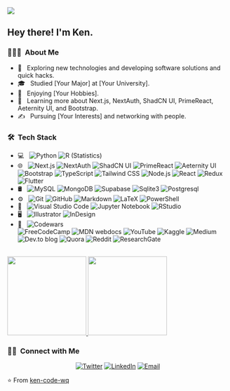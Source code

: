 <!--
**ken-code-wq/ken-code-wq** is a ✨ _special_ ✨ repository because its `README.md` (this file) appears on your GitHub profile.

Here are some ideas to get you started:

- 🔭 I’m currently working on ...
- 🌱 I’m currently learning ...
- 👯 I’m looking to collaborate on ...
- 🤔 I’m looking for help with ...
- 💬 Ask me about ...
- 📫 How to reach me: ...
- 😄 Pronouns: ...
- ⚡ Fun fact: ...
-->

<img src="https://raw.githubusercontent.com/ken-code-wq/ken-code-wq/main/assets/ken-code-wq-banner.png">

<h2> Hey there! I'm Ken.</h2>

<h3> 👨🏻‍💻 &nbsp;About Me </h3>

- 🤔 &nbsp; Exploring new technologies and developing software solutions and quick hacks.
- 🎓 &nbsp; Studied [Your Major] at [Your University].
- 🎨 &nbsp; Enjoying [Your Hobbies].
- 🌱 &nbsp; Learning more about Next.js, NextAuth, ShadCN UI, PrimeReact, Aeternity UI, and Bootstrap.
- ✍️ &nbsp; Pursuing [Your Interests] and networking with people.

<h3> 🛠 &nbsp;Tech Stack</h3>

- 💻 &nbsp;
  ![Python](https://img.shields.io/badge/-Python-333333?style=flat&logo=python)
  ![R (Statistics)](https://img.shields.io/badge/-R-333333?style=flat&logo=R&logoColor=276DC3)
- 🌐 &nbsp;
  ![Next.js](https://img.shields.io/badge/next.js-000000?style=for-the-badge&logo=nextdotjs&logoColor=white)
  ![NextAuth](https://img.shields.io/badge/NextAuth-000000?style=for-the-badge&logo=nextauth&logoColor=white)
  ![ShadCN UI](https://img.shields.io/badge/ShadCN_UI-000000?style=for-the-badge&logo=shadcn&logoColor=white)
  ![PrimeReact](https://img.shields.io/badge/PrimeReact-000000?style=for-the-badge&logo=primereact&logoColor=white)
  ![Aeternity UI](https://img.shields.io/badge/Aeternity_UI-000000?style=for-the-badge&logo=aeternity&logoColor=white)
  ![Bootstrap](https://img.shields.io/badge/Bootstrap-000000?style=for-the-badge&logo=bootstrap&logoColor=white)
  ![TypeScript](https://img.shields.io/badge/TypeScript-007ACC?style=for-the-badge&logo=typescript&logoColor=white)
  ![Tailwind CSS](https://img.shields.io/badge/tailwindcss-0F172A?&logo=tailwindcss)
  ![Node.js](https://img.shields.io/badge/-Node.js-333333?style=flat&logo=node.js)
  ![React](https://img.shields.io/badge/-React-333333?style=flat&logo=react)
  ![Redux](https://img.shields.io/badge/Redux-593D88?style=for-the-badge&logo=redux&logoColor=white)
  ![Flutter](https://img.shields.io/badge/Flutter-02569B?style=for-the-badge&logo=flutter&logoColor=white)
- 🛢 &nbsp;
  ![MySQL](https://img.shields.io/badge/-MySQL-333333?style=flat&logo=mysql)
  ![MongoDB](https://img.shields.io/badge/-MongoDB-333333?style=flat&logo=mongodb)
  ![Supabase](https://img.shields.io/badge/Supabase-181818?style=for-the-badge&logo=supabase&logoColor=white)
  ![Sqlite3](https://img.shields.io/badge/SQLite-07405E?style=for-the-badge&logo=sqlite&logoColor=white)
  ![Postgresql](https://img.shields.io/badge/PostgreSQL-316192?style=for-the-badge&logo=postgresql&logoColor=white)
- ⚙️ &nbsp;
  ![Git](https://img.shields.io/badge/-Git-333333?style=flat&logo=git)
  ![GitHub](https://img.shields.io/badge/-GitHub-333333?style=flat&logo=github)
  ![Markdown](https://img.shields.io/badge/-Markdown-333333?style=flat&logo=markdown)
  ![LaTeX](https://img.shields.io/badge/latex-%23008080.svg?style=for-the-badge&logo=latex&logoColor=white)
  ![PowerShell](https://img.shields.io/badge/PowerShell-%235391FE.svg?style=for-the-badge&logo=powershell&logoColor=white) 
- 🔧 &nbsp;
  ![Visual Studio Code](https://img.shields.io/badge/-Visual%20Studio%20Code-333333?style=flat&logo=visual-studio-code&logoColor=007ACC)
  ![Jupyter Notebook](https://img.shields.io/badge/jupyter-%23FA0F00.svg?style=for-the-badge&logo=jupyter&logoColor=white) 
  ![RStudio](https://img.shields.io/badge/-RStudio-333333?style=flat&logo=rstudio)
- 🖥 &nbsp;
  ![Illustrator](https://img.shields.io/badge/-Illustrator-333333?style=flat&logo=adobe-illustrator)
  ![InDesign](https://img.shields.io/badge/-InDesign-333333?style=flat&logo=adobe-indesign)
- 📓 &nbsp;
  ![Codewars](https://img.shields.io/badge/Codewars-B1361E?style=for-the-badge&logo=codewars&logoColor=black)  
  ![FreeCodeCamp](https://img.shields.io/badge/freecodecamp-27273D?style=for-the-badge&logo=freecodecamp&logoColor=white)
  ![MDN webdocs](https://img.shields.io/badge/MDN_Web_Docs-black?style=for-the-badge&logo=mdnwebdocs&logoColor=white)
  ![YouTube](https://img.shields.io/badge/YouTube-FF0000?style=for-the-badge&logo=youtube&logoColor=white)
  ![Kaggle](https://img.shields.io/badge/Kaggle-035a7d?style=for-the-badge&logo=kaggle&logoColor=white)
  ![Medium](https://img.shields.io/badge/Medium-12100E?style=for-the-badge&logo=medium&logoColor=white)
  ![Dev.to blog](https://img.shields.io/badge/dev.to-0A0A0A?style=for-the-badge&logo=dev.to&logoColor=white)
  ![Quora](https://img.shields.io/badge/Quora-%23B92B27.svg?style=for-the-badge&logo=Quora&logoColor=white)
  ![Reddit](https://img.shields.io/badge/Reddit-%23FF4500.svg?style=for-the-badge&logo=Reddit&logoColor=white)
  ![ResearchGate](https://img.shields.io/badge/ResearchGate-00CCBB?style=for-the-badge&logo=ResearchGate&logoColor=white) 
<br/>

<a href="https://github.com/ken-code-wq">
  <img height="180em" src="https://github-readme-stats.vercel.app/api?username=ken-code-wq&theme=buefy&show_icons=true" />
  <img height="180em" src="https://github-readme-stats.vercel.app/api/top-langs/?username=ken-code-wq&theme=buefy&layout=compact" />
</a>

<br/>

<h3> 🤝🏻 &nbsp;Connect with Me </h3>

<p align="center">
  <!--<a href="https://www.yourwebsite.com/"><img alt="Website" src="https://img.shields.io/badge/Website-www.yourwebsite.com-blue?style=flat-square&logo=google-chrome"></a>-->
  <a href="https://www.twitter.com/ken_code_wq"><img alt="Twitter" src="https://img.shields.io/badge/@ken_code_wq-black?style=flat-square&logo=twitter" /></a>
  <a href="https://www.linkedin.com/in/your-linkedin-profile"><img alt="LinkedIn" src="https://img.shields.io/badge/LinkedIn-Your%20Name-blue?style=flat-square&logo=linkedin"></a>
  <a href="mailto:your-email@example.com"><img alt="Email" src="https://img.shields.io/badge/Email-your--email@example.com-green?style=flat-square&logo=gmail"></a>
</p>

⭐️ From [ken-code-wq](https://github.com/ken-code-wq)
